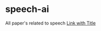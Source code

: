 # speech-ai
All paper's related to speech
[Link with Title](https://arxiv.org/pdf/2010.04950.pdf 'Speech 1')
